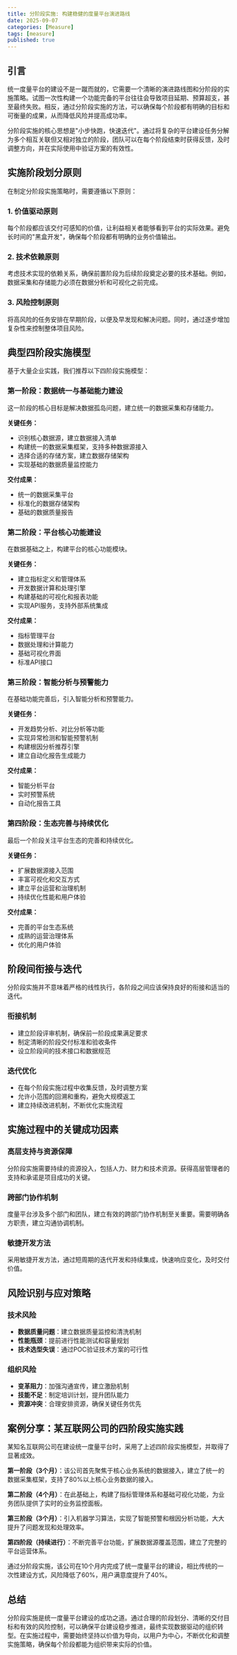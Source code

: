 ```yaml
---
title: 分阶段实施: 构建稳健的度量平台演进路线
date: 2025-09-07
categories: [Measure]
tags: [measure]
published: true
---
```

## 引言

统一度量平台的建设不是一蹴而就的，它需要一个清晰的演进路线图和分阶段的实施策略。试图一次性构建一个功能完备的平台往往会导致项目延期、预算超支，甚至最终失败。相反，通过分阶段实施的方法，可以确保每个阶段都有明确的目标和可衡量的成果，从而降低风险并提高成功率。

分阶段实施的核心思想是"小步快跑，快速迭代"。通过将复杂的平台建设任务分解为多个相互关联但又相对独立的阶段，团队可以在每个阶段结束时获得反馈，及时调整方向，并在实际使用中验证方案的有效性。

## 实施阶段划分原则

在制定分阶段实施策略时，需要遵循以下原则：

### 1. 价值驱动原则
每个阶段都应该交付可感知的价值，让利益相关者能够看到平台的实际效果。避免长时间的"黑盒开发"，确保每个阶段都有明确的业务价值输出。

### 2. 技术依赖原则
考虑技术实现的依赖关系，确保前置阶段为后续阶段奠定必要的技术基础。例如，数据采集和存储能力必须在数据分析和可视化之前完成。

### 3. 风险控制原则
将高风险的任务安排在早期阶段，以便及早发现和解决问题。同时，通过逐步增加复杂性来控制整体项目风险。

## 典型四阶段实施模型

基于大量企业实践，我们推荐以下四阶段实施模型：

### 第一阶段：数据统一与基础能力建设
这一阶段的核心目标是解决数据孤岛问题，建立统一的数据采集和存储能力。

**关键任务：**
- 识别核心数据源，建立数据接入清单
- 构建统一的数据采集框架，支持多种数据源接入
- 选择合适的存储方案，建立数据存储架构
- 实现基础的数据质量监控能力

**交付成果：**
- 统一的数据采集平台
- 标准化的数据存储架构
- 基础的数据质量报告

### 第二阶段：平台核心功能建设
在数据基础之上，构建平台的核心功能模块。

**关键任务：**
- 建立指标定义和管理体系
- 开发数据计算和处理引擎
- 构建基础的可视化和报表功能
- 实现API服务，支持外部系统集成

**交付成果：**
- 指标管理平台
- 数据处理和计算能力
- 基础可视化界面
- 标准API接口

### 第三阶段：智能分析与预警能力
在基础功能完善后，引入智能分析和预警能力。

**关键任务：**
- 开发趋势分析、对比分析等功能
- 实现异常检测和智能预警机制
- 构建根因分析推荐引擎
- 建立自动化报告生成能力

**交付成果：**
- 智能分析平台
- 实时预警系统
- 自动化报告工具

### 第四阶段：生态完善与持续优化
最后一个阶段关注平台生态的完善和持续优化。

**关键任务：**
- 扩展数据源接入范围
- 丰富可视化和交互方式
- 建立平台运营和治理机制
- 持续优化性能和用户体验

**交付成果：**
- 完善的平台生态系统
- 成熟的运营治理体系
- 优化的用户体验

## 阶段间衔接与迭代

分阶段实施并不意味着严格的线性执行，各阶段之间应该保持良好的衔接和适当的迭代。

### 衔接机制
- 建立阶段评审机制，确保前一阶段成果满足要求
- 制定清晰的阶段交付标准和验收条件
- 设立阶段间的技术接口和数据规范

### 迭代优化
- 在每个阶段实施过程中收集反馈，及时调整方案
- 允许小范围的回溯和重构，避免大规模返工
- 建立持续改进机制，不断优化实施流程

## 实施过程中的关键成功因素

### 高层支持与资源保障
分阶段实施需要持续的资源投入，包括人力、财力和技术资源。获得高层管理者的支持和承诺是项目成功的关键。

### 跨部门协作机制
度量平台涉及多个部门和团队，建立有效的跨部门协作机制至关重要。需要明确各方职责，建立沟通协调机制。

### 敏捷开发方法
采用敏捷开发方法，通过短周期的迭代开发和持续集成，快速响应变化，及时交付价值。

## 风险识别与应对策略

### 技术风险
- **数据质量问题**：建立数据质量监控和清洗机制
- **性能瓶颈**：提前进行性能测试和容量规划
- **技术选型失误**：通过POC验证技术方案的可行性

### 组织风险
- **变革阻力**：加强沟通宣传，建立激励机制
- **技能不足**：制定培训计划，提升团队能力
- **资源冲突**：合理安排资源，确保关键任务优先

## 案例分享：某互联网公司的四阶段实施实践

某知名互联网公司在建设统一度量平台时，采用了上述四阶段实施模型，并取得了显著成效。

**第一阶段（3个月）**：该公司首先聚焦于核心业务系统的数据接入，建立了统一的数据采集框架，支持了80%以上核心业务数据的接入。

**第二阶段（4个月）**：在此基础上，构建了指标管理体系和基础可视化功能，为业务团队提供了实时的业务监控面板。

**第三阶段（3个月）**：引入机器学习算法，实现了智能预警和根因分析功能，大大提升了问题发现和处理效率。

**第四阶段（持续进行）**：不断完善平台功能，扩展数据源覆盖范围，建立了完整的平台运营体系。

通过分阶段实施，该公司在10个月内完成了统一度量平台的建设，相比传统的一次性建设方式，风险降低了60%，用户满意度提升了40%。

## 总结

分阶段实施是统一度量平台建设的成功之道。通过合理的阶段划分、清晰的交付目标和有效的风险控制，可以确保平台建设稳步推进，最终实现数据驱动的组织转型。在实施过程中，需要始终坚持以价值为导向，以用户为中心，不断优化和调整实施策略，确保每个阶段都能为组织带来实际的价值。